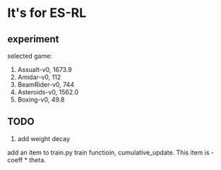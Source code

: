 # It's for ES-RL

## experiment

selected game:

1. Assualt-v0, 1673.9
2. Amidar-v0, 112
3. BeamRider-v0, 744
4. Asteroids-v0, 1562.0
5. Boxing-v0, 49.8

## TODO

1. add weight decay 

add an item to train.py train functioin, cumulative_update.
This item is - coeff * theta.




